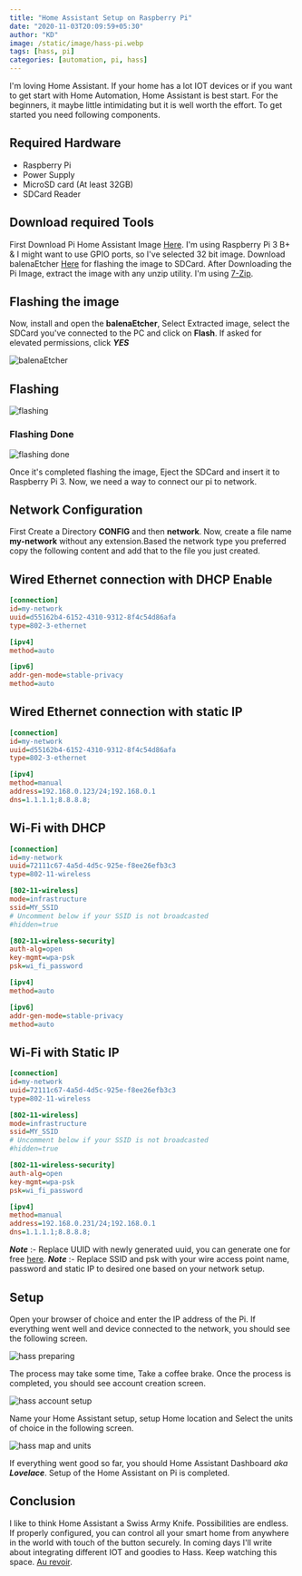 ```yaml
---
title: "Home Assistant Setup on Raspberry Pi"
date: "2020-11-03T20:09:59+05:30"
author: "KD"
image: /static/image/hass-pi.webp
tags: [hass, pi]
categories: [automation, pi, hass]
---
```


I'm loving Home Assistant. If your home has a lot IOT devices or if you want to get start with Home Automation, Home Assistant is best start. For the beginners, it maybe little intimidating but it is well worth the effort. To get started you need following components.

## Required Hardware

- Raspberry Pi
- Power Supply
- MicroSD card (At least 32GB)
- SDCard Reader

## Download required Tools

First Download Pi Home Assistant Image [Here](https://www.home-assistant.io/hassio/installation/ "Download HA images"). I'm using Raspberry Pi 3 B+ & I might want to use GPIO ports, so I've selected 32 bit image. Download balenaEtcher [Here](https://www.balena.io/etcher "Download balenaEtcher") for flashing the image to SDCard. After Downloading the Pi Image, extract the image with any unzip utility. I'm using [7-Zip](https://www.7-zip.org/, "Download 7-Zip").

## Flashing the image

Now, install and open the **balenaEtcher**, Select Extracted image, select the SDCard you've connected to the PC and click on **Flash**. If asked for elevated permissions, click ***YES***

![balenaEtcher](/static/image/balenoEtcher_Flashing.webp)

## Flashing

![flashing](/static/image/balanaetcher_flashing.webp)

### Flashing Done

![flashing done](/static/image/balenaEtcher_done.webp)

Once it's completed flashing the image, Eject the SDCard and insert it to Raspberry Pi 3. Now, we need a way to connect our pi to network.

## Network Configuration

First Create a Directory **CONFIG** and then **network**. Now, create a file name **my-network** without any extension.Based the network type you preferred copy the following content and add that to the file you just created.

## Wired Ethernet connection with DHCP Enable

```ini
[connection]
id=my-network
uuid=d55162b4-6152-4310-9312-8f4c54d86afa
type=802-3-ethernet

[ipv4]
method=auto

[ipv6]
addr-gen-mode=stable-privacy
method=auto
```

## Wired Ethernet connection with static IP

```ini
[connection]
id=my-network
uuid=d55162b4-6152-4310-9312-8f4c54d86afa
type=802-3-ethernet

[ipv4]
method=manual
address=192.168.0.123/24;192.168.0.1
dns=1.1.1.1;8.8.8.8;
```

## Wi-Fi with DHCP

```ini
[connection]
id=my-network
uuid=72111c67-4a5d-4d5c-925e-f8ee26efb3c3
type=802-11-wireless

[802-11-wireless]
mode=infrastructure
ssid=MY_SSID
# Uncomment below if your SSID is not broadcasted
#hidden=true

[802-11-wireless-security]
auth-alg=open
key-mgmt=wpa-psk
psk=wi_fi_password

[ipv4]
method=auto

[ipv6]
addr-gen-mode=stable-privacy
method=auto
```

## Wi-Fi with Static IP

```ini
[connection]
id=my-network
uuid=72111c67-4a5d-4d5c-925e-f8ee26efb3c3
type=802-11-wireless

[802-11-wireless]
mode=infrastructure
ssid=MY_SSID
# Uncomment below if your SSID is not broadcasted
#hidden=true

[802-11-wireless-security]
auth-alg=open
key-mgmt=wpa-psk
psk=wi_fi_password

[ipv4]
method=manual
address=192.168.0.231/24;192.168.0.1
dns=1.1.1.1;8.8.8.8;
```

***Note*** :- Replace UUID with newly generated uuid, you can generate one for free [here](https://www.uuidgenerator.net/ "uuid generated").
***Note*** :- Replace SSID and psk with your wire access point name, password and static IP to desired one based on your network setup.

## Setup

Open your browser of choice and enter the IP address of the Pi. If everything went well and device connected to the network, you should see the following screen.

![hass preparing](/static/image/hass_preparing.webp)

The process may take some time, Take a coffee brake. Once the process is completed, you should see account creation screen.

![hass account setup](/static/image/hass_account.webp)

Name your Home Assistant setup, setup Home location and Select the units of choice in the following screen.

![hass map and units](/static/image/hass_map_units_name.webp)

If everything went good so far, you should Home Assistant Dashboard *aka* ***Lovelace***. Setup of the Home Assistant on Pi is completed.

## Conclusion

I like to think Home Assistant a Swiss Army Knife. Possibilities are endless. If properly configured, you can control all your smart home from anywhere in the world with touch of the button securely. In coming days I'll write about integrating different IOT and goodies to Hass. Keep watching this space. [Au revoir](#conclusion).
